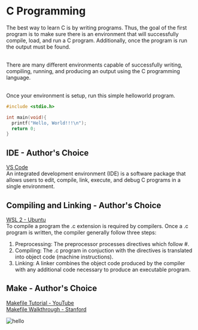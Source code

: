 # C Programming

The best way to learn C is by writing programs.  Thus, the goal of the first program is to make sure there is an environment that will successfully compile, load, and run a C program.  Additionally, once the program is run the output must be found. <br /><br />

There are many different environments capable of successfully writing, compiling, running, and producing an output using the C programming language. <br /><br />

Once your environment is setup, run this simple helloworld program.

```C
#include <stdio.h>

int main(void){
  printf("Hello, World!!!\n");
  return 0;
}
```

## IDE - Author's Choice

[VS Code](https://code.visualstudio.com/) <br />
An integrated development environment (IDE) is a software package that allows users to edit, compile, link, execute, and debug C programs in a single environment.

## Compiling and Linking - Author's Choice

[WSL 2 - Ubuntu](https://learn.microsoft.com/en-us/windows/wsl/install) <br />
To compile a program the .c extension is required by compilers.  Once a .c program is written, the compiler generally follow three steps:
1. Preprocessing:  The preprocessor processes directives which follow #.
2. Compiling:  The .c program in conjuction with the directives is translated into object code (machine instructions).
3. Linking:  A linker combines the object code produced by the compiler with any additional code necessary to produce an executable program.

## Make - Author's Choice

[Makefile Tutorial - YouTube](https://www.youtube.com/watch?v=yWLkyN_Satk) <br />
[Makefile Walkthrough - Stanford](https://web.stanford.edu/class/archive/cs/cs107/cs107.1174/guide_make.html)

![hello](https://github.com/radixon/Fundamentally_C/assets/59415488/4befdfba-eb2b-46c2-9d0a-8b713ac37ce6)
